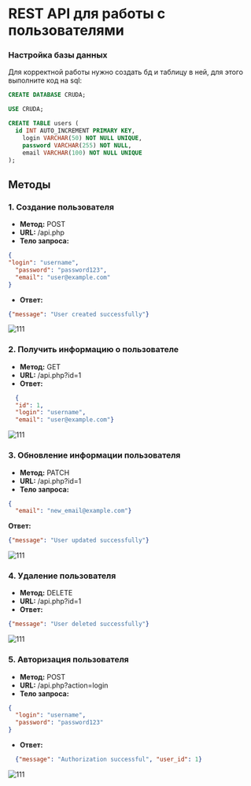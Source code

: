 # REST API для работы с пользователями
### Настройка базы данных
Для корректной работы нужно создать бд и таблицу в ней, для этого выполните код на sql:
```sql
CREATE DATABASE CRUDA;

USE CRUDA;

CREATE TABLE users (
  id INT AUTO_INCREMENT PRIMARY KEY,
    login VARCHAR(50) NOT NULL UNIQUE,
    password VARCHAR(255) NOT NULL,
    email VARCHAR(100) NOT NULL UNIQUE
);
```

## Методы

### 1. Создание пользователя
- **Метод:** POST
- **URL:** /api.php
- **Тело запроса:**
```json
{
"login": "username",
  "password": "password123",
  "email": "user@example.com"
}
```

- **Ответ:** 
```json
{"message": "User created successfully"}
```

![111](https://github.com/user-attachments/assets/4dafd5cd-f16a-46f5-a73d-9f4038f65b74)

### 2. Получить информацию о пользователе
- **Метод:** GET
- **URL:** /api.php?id=1
- **Ответ:**
  
```json
  {
  "id": 1,
  "login": "username",
  "email": "user@example.com"}
```
![111](https://github.com/user-attachments/assets/c3095600-0b1b-4fcc-bd28-c3b78dc92d82)

### 3. Обновление информации пользователя
- **Метод:** PATCH
- **URL:** /api.php?id=1
- **Тело запроса:**
```json
{
  "email": "new_email@example.com"}
```

**Ответ:**

 ```json
{"message": "User updated successfully"}
   ```
![111](https://github.com/user-attachments/assets/b4ae8ddf-8ed7-40b1-92ef-c8f588d168c9)


 ### 4. Удаление пользователя
- **Метод:** DELETE
- **URL:** /api.php?id=1
- **Ответ:**
```json
{"message": "User deleted successfully"}
```
![111](https://github.com/user-attachments/assets/3375c27c-a3b4-4b2b-8e33-7df19f183d96)

### 5. Авторизация пользователя
- **Метод:** POST
- **URL:** /api.php?action=login
- **Тело запроса:**
```json
{
  "login": "username",
  "password": "password123"
}
```
- **Ответ:**
```json
  {"message": "Authorization successful", "user_id": 1}
```
![111](https://github.com/user-attachments/assets/592ea4fe-4008-4afa-98d9-ace72805047d)

